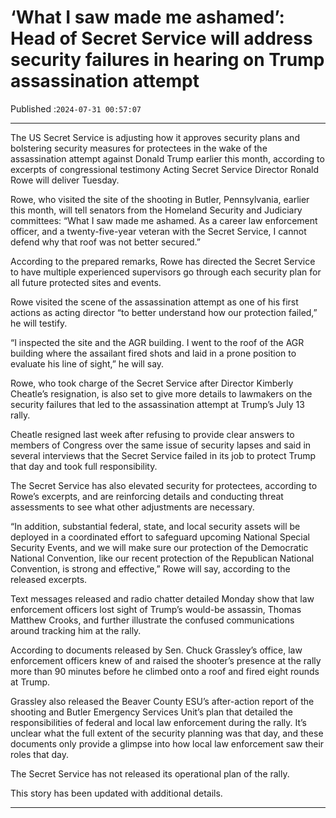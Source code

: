 # ‘What I saw made me ashamed’: Head of Secret Service will address security failures in hearing on Trump assassination attempt

Published :`2024-07-31 00:57:07`

---

The US Secret Service is adjusting how it approves security plans and bolstering security measures for protectees in the wake of the assassination attempt against Donald Trump earlier this month, according to excerpts of congressional testimony Acting Secret Service Director Ronald Rowe will deliver Tuesday.

Rowe, who visited the site of the shooting in Butler, Pennsylvania, earlier this month, will tell senators from the Homeland Security and Judiciary committees: “What I saw made me ashamed. As a career law enforcement officer, and a twenty-five-year veteran with the Secret Service, I cannot defend why that roof was not better secured.”

According to the prepared remarks, Rowe has directed the Secret Service to have multiple experienced supervisors go through each security plan for all future protected sites and events.

Rowe visited the scene of the assassination attempt as one of his first actions as acting director “to better understand how our protection failed,” he will testify.

“I inspected the site and the AGR building. I went to the roof of the AGR building where the assailant fired shots and laid in a prone position to evaluate his line of sight,” he will say.

Rowe, who took charge of the Secret Service after Director Kimberly Cheatle’s resignation, is also set to give more details to lawmakers on the security failures that led to the assassination attempt at Trump’s July 13 rally.

Cheatle resigned last week after refusing to provide clear answers to members of Congress over the same issue of security lapses and said in several interviews that the Secret Service failed in its job to protect Trump that day and took full responsibility.

The Secret Service has also elevated security for protectees, according to Rowe’s excerpts, and are reinforcing details and conducting threat assessments to see what other adjustments are necessary.

“In addition, substantial federal, state, and local security assets will be deployed in a coordinated effort to safeguard upcoming National Special Security Events, and we will make sure our protection of the Democratic National Convention, like our recent protection of the Republican National Convention, is strong and effective,” Rowe will say, according to the released excerpts.

Text messages released and radio chatter detailed Monday show that law enforcement officers lost sight of Trump’s would-be assassin, Thomas Matthew Crooks, and further illustrate the confused communications around tracking him at the rally.

According to documents released by Sen. Chuck Grassley’s office, law enforcement officers knew of and raised the shooter’s presence at the rally more than 90 minutes before he climbed onto a roof and fired eight rounds at Trump.

Grassley also released the Beaver County ESU’s after-action report of the shooting and Butler Emergency Services Unit’s plan that detailed the responsibilities of federal and local law enforcement during the rally. It’s unclear what the full extent of the security planning was that day, and these documents only provide a glimpse into how local law enforcement saw their roles that day.

The Secret Service has not released its operational plan of the rally.

This story has been updated with additional details.

---

